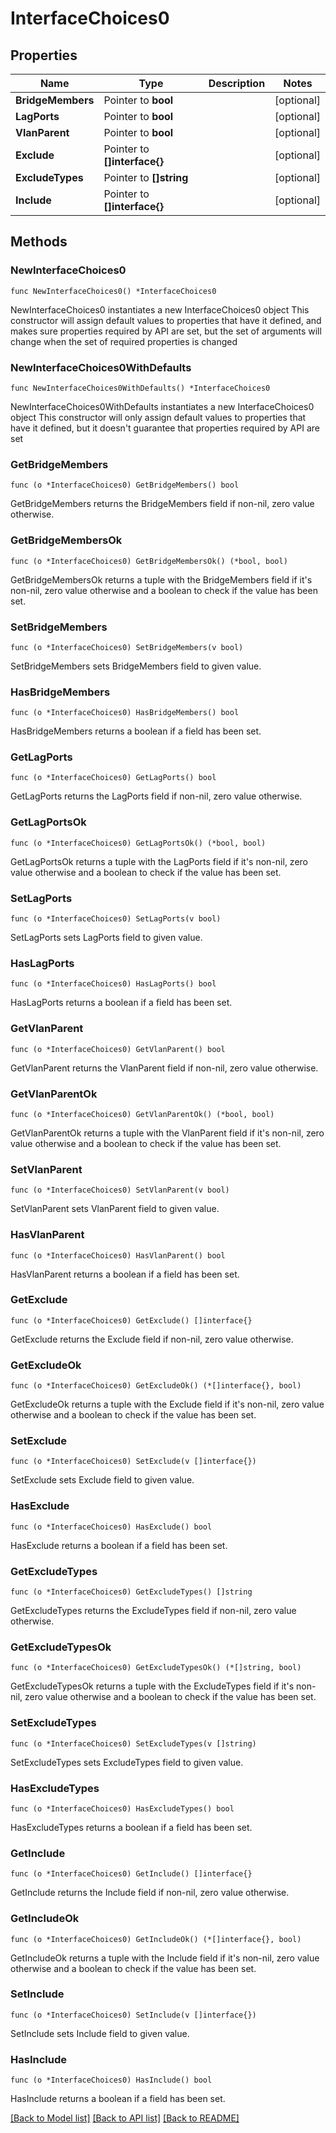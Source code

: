 # InterfaceChoices0

## Properties

Name | Type | Description | Notes
------------ | ------------- | ------------- | -------------
**BridgeMembers** | Pointer to **bool** |  | [optional] 
**LagPorts** | Pointer to **bool** |  | [optional] 
**VlanParent** | Pointer to **bool** |  | [optional] 
**Exclude** | Pointer to **[]interface{}** |  | [optional] 
**ExcludeTypes** | Pointer to **[]string** |  | [optional] 
**Include** | Pointer to **[]interface{}** |  | [optional] 

## Methods

### NewInterfaceChoices0

`func NewInterfaceChoices0() *InterfaceChoices0`

NewInterfaceChoices0 instantiates a new InterfaceChoices0 object
This constructor will assign default values to properties that have it defined,
and makes sure properties required by API are set, but the set of arguments
will change when the set of required properties is changed

### NewInterfaceChoices0WithDefaults

`func NewInterfaceChoices0WithDefaults() *InterfaceChoices0`

NewInterfaceChoices0WithDefaults instantiates a new InterfaceChoices0 object
This constructor will only assign default values to properties that have it defined,
but it doesn't guarantee that properties required by API are set

### GetBridgeMembers

`func (o *InterfaceChoices0) GetBridgeMembers() bool`

GetBridgeMembers returns the BridgeMembers field if non-nil, zero value otherwise.

### GetBridgeMembersOk

`func (o *InterfaceChoices0) GetBridgeMembersOk() (*bool, bool)`

GetBridgeMembersOk returns a tuple with the BridgeMembers field if it's non-nil, zero value otherwise
and a boolean to check if the value has been set.

### SetBridgeMembers

`func (o *InterfaceChoices0) SetBridgeMembers(v bool)`

SetBridgeMembers sets BridgeMembers field to given value.

### HasBridgeMembers

`func (o *InterfaceChoices0) HasBridgeMembers() bool`

HasBridgeMembers returns a boolean if a field has been set.

### GetLagPorts

`func (o *InterfaceChoices0) GetLagPorts() bool`

GetLagPorts returns the LagPorts field if non-nil, zero value otherwise.

### GetLagPortsOk

`func (o *InterfaceChoices0) GetLagPortsOk() (*bool, bool)`

GetLagPortsOk returns a tuple with the LagPorts field if it's non-nil, zero value otherwise
and a boolean to check if the value has been set.

### SetLagPorts

`func (o *InterfaceChoices0) SetLagPorts(v bool)`

SetLagPorts sets LagPorts field to given value.

### HasLagPorts

`func (o *InterfaceChoices0) HasLagPorts() bool`

HasLagPorts returns a boolean if a field has been set.

### GetVlanParent

`func (o *InterfaceChoices0) GetVlanParent() bool`

GetVlanParent returns the VlanParent field if non-nil, zero value otherwise.

### GetVlanParentOk

`func (o *InterfaceChoices0) GetVlanParentOk() (*bool, bool)`

GetVlanParentOk returns a tuple with the VlanParent field if it's non-nil, zero value otherwise
and a boolean to check if the value has been set.

### SetVlanParent

`func (o *InterfaceChoices0) SetVlanParent(v bool)`

SetVlanParent sets VlanParent field to given value.

### HasVlanParent

`func (o *InterfaceChoices0) HasVlanParent() bool`

HasVlanParent returns a boolean if a field has been set.

### GetExclude

`func (o *InterfaceChoices0) GetExclude() []interface{}`

GetExclude returns the Exclude field if non-nil, zero value otherwise.

### GetExcludeOk

`func (o *InterfaceChoices0) GetExcludeOk() (*[]interface{}, bool)`

GetExcludeOk returns a tuple with the Exclude field if it's non-nil, zero value otherwise
and a boolean to check if the value has been set.

### SetExclude

`func (o *InterfaceChoices0) SetExclude(v []interface{})`

SetExclude sets Exclude field to given value.

### HasExclude

`func (o *InterfaceChoices0) HasExclude() bool`

HasExclude returns a boolean if a field has been set.

### GetExcludeTypes

`func (o *InterfaceChoices0) GetExcludeTypes() []string`

GetExcludeTypes returns the ExcludeTypes field if non-nil, zero value otherwise.

### GetExcludeTypesOk

`func (o *InterfaceChoices0) GetExcludeTypesOk() (*[]string, bool)`

GetExcludeTypesOk returns a tuple with the ExcludeTypes field if it's non-nil, zero value otherwise
and a boolean to check if the value has been set.

### SetExcludeTypes

`func (o *InterfaceChoices0) SetExcludeTypes(v []string)`

SetExcludeTypes sets ExcludeTypes field to given value.

### HasExcludeTypes

`func (o *InterfaceChoices0) HasExcludeTypes() bool`

HasExcludeTypes returns a boolean if a field has been set.

### GetInclude

`func (o *InterfaceChoices0) GetInclude() []interface{}`

GetInclude returns the Include field if non-nil, zero value otherwise.

### GetIncludeOk

`func (o *InterfaceChoices0) GetIncludeOk() (*[]interface{}, bool)`

GetIncludeOk returns a tuple with the Include field if it's non-nil, zero value otherwise
and a boolean to check if the value has been set.

### SetInclude

`func (o *InterfaceChoices0) SetInclude(v []interface{})`

SetInclude sets Include field to given value.

### HasInclude

`func (o *InterfaceChoices0) HasInclude() bool`

HasInclude returns a boolean if a field has been set.


[[Back to Model list]](../README.md#documentation-for-models) [[Back to API list]](../README.md#documentation-for-api-endpoints) [[Back to README]](../README.md)



